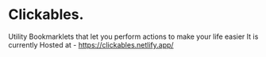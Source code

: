 # Clickables.

Utility Bookmarklets that let you perform actions to make your life easier
It is currently Hosted at - https://clickables.netlify.app/
